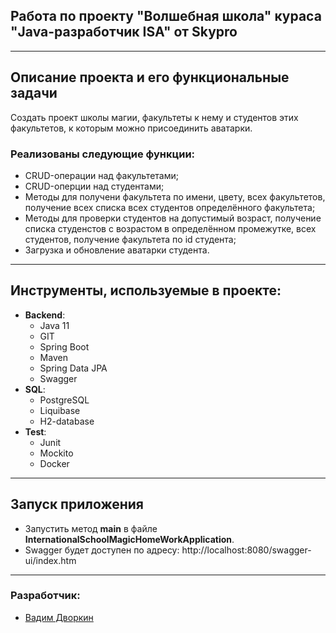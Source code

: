 <div>

## Работа по проекту "Волшебная школа" кураса "Java-разработчик ISA" от Skypro
</div>

___
## Описание проекта и его функциональные задачи
Создать проект школы магии, факультеты к нему и студентов этих факультетов, к которым можно присоединить аватарки.

### Реализованы следующие функции:

- CRUD-операции над факультетами;
- CRUD-оперции над студентами;
- Методы для получени факультета по имени, цвету, всех факультетов, получение всех списка всех студентов определённого факультета;
- Методы для проверки студентов на допустимый возраст, получение списка студенстов с возрастом в определённом промежутке,
 всех студентов, получение факультета по id студента;
- Загрузка и обновление аватарки студента.

___
## Инструменты, используемые в проекте:
* **Backend**:
    - Java 11
    - GIT
    - Spring Boot
    - Maven
    - Spring Data JPA
    - Swagger
* **SQL**:
    - PostgreSQL
    - Liquibase
    - H2-database
* **Test**:
    - Junit
    - Mockito
    - Docker

___
## Запуск приложения
   - Запустить метод **main** в файле **InternationalSchoolMagicHomeWorkApplication**.
   - Swagger будет доступен по адресу: http://localhost:8080/swagger-ui/index.htm

___
### Разработчик:
- [Вадим Дворкин](https://github.com/Velsorjoti)
